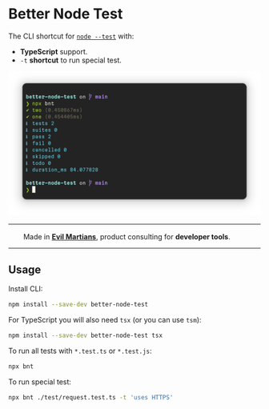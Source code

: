 # Better Node Test

The CLI shortcut for [`node --test`](https://nodejs.org/api/test.html) with:

* **TypeScript** support.
* `-t` **shortcut** to run special test.

<p align="center">
  <img src="./screenshot.png" alt="Better Node Test CLI" width="721">
</p>

---

<img src="https://cdn.evilmartians.com/badges/logo-no-label.svg" alt="" width="22" height="16" />  Made in <b><a href="https://evilmartians.com/devtools?utm_source=nanoid&utm_campaign=devtools-button&utm_medium=github">Evil Martians</a></b>, product consulting for <b>developer tools</b>.

---

## Usage

Install CLI:

```sh
npm install --save-dev better-node-test
```

For TypeScript you will also need `tsx` (or you can use `tsm`):

```sh
npm install --save-dev better-node-test tsx
```

To run all tests with `*.test.ts` or `*.test.js`:

```sh
npx bnt
```

To run special test:

```sh
npx bnt ./test/request.test.ts -t 'uses HTTPS'
```
